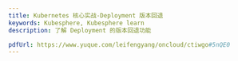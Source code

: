 ```yaml
---
title: Kubernetes 核心实战-Deployment 版本回退
keywords: Kubesphere, Kubesphere learn
description: 了解 Deployment 的版本回退功能

pdfUrl: https://www.yuque.com/leifengyang/oncloud/ctiwgo#5nQE0
---
```

